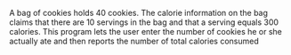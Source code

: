 A bag of cookies holds 40 cookies. The calorie information on the bag claims that there are 
10 servings in the bag and that a serving equals 300 calories. This program lets the 
user enter the number of cookies he or she actually ate and then reports the number of total 
calories consumed
